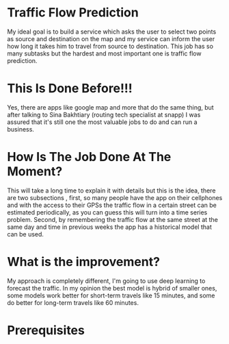 # Traffic Flow Prediction
My ideal goal is to build a service which asks the user to select two points as source and destination on the map and my
service can inform the user how long it takes him to travel from source to destination. This job has so many subtasks 
but the hardest and most important one is traffic flow prediction.

# This Is Done Before!!!
Yes, there are apps like google map and more that do the same thing, but after talking to Sina Bakhtiary (routing tech 
specialist at snapp) I was assured that it's still one the most valuable jobs to do and can run a business. 

# How Is The Job Done At The Moment?
This will take a long time to explain it with details but this is the idea, there are two subsections , first, so many 
people have the app on their cellphones and with the access to their GPSs the traffic flow in a certain street can be 
estimated periodically, as you can guess this will turn into a time series problem. Second, by remembering the traffic 
flow at the same street at the same day and time in previous weeks the app has a historical model that can be used.

# What is the improvement?
My approach is completely different, I'm going to use deep learning to forecast the traffic. In my opinion the best model
is hybrid of smaller ones, some models work better for short-term travels like 15 minutes, and some do better for 
long-term travels like 60 minutes.

# Prerequisites
